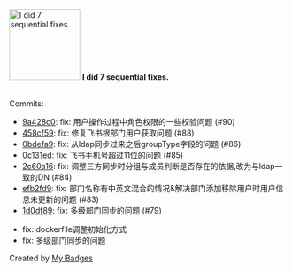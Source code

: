 <img src="https://my-badges.github.io/my-badges/fix-6+.png" alt="I did 7 sequential fixes." title="I did 7 sequential fixes." width="128">
<strong>I did 7 sequential fixes.</strong>
<br><br>

Commits:

- <a href="https://github.com/opsre/go-ldap-admin/commit/9a428c0948e663d0992a11efeaad7f761375ed08">9a428c0</a>: fix: 用户操作过程中角色权限的一些校验问题 (#90)
- <a href="https://github.com/opsre/go-ldap-admin/commit/458cf59e067e7f042b847ba4b106736aea6f6888">458cf59</a>: fix: 修复飞书根部门用户获取问题 (#88)
- <a href="https://github.com/opsre/go-ldap-admin/commit/0bdefa94847cdf2899a38a479f0ce3a64ec1b1aa">0bdefa9</a>: fix: 从ldap同步过来之后groupType字段的问题 (#86)
- <a href="https://github.com/opsre/go-ldap-admin/commit/0c131ede94a99c8cd230b9b430e046fb84598884">0c131ed</a>: fix: 飞书手机号超过11位的问题 (#85)
- <a href="https://github.com/opsre/go-ldap-admin/commit/2c60a161f5b7c33cbda25237474e0925756fbdcc">2c60a16</a>: fix: 调整三方同步时分组与成员判断是否存在的依据,改为与ldap一致的DN (#84)
- <a href="https://github.com/opsre/go-ldap-admin/commit/efb2fd98723e3b0fb31f6613c16d22bbbdad6a89">efb2fd9</a>: fix: 部门名称有中英文混合的情况&解决部门添加移除用户时用户信息未更新的问题 (#83)
- <a href="https://github.com/opsre/go-ldap-admin/commit/1d0df89013445832eb569fd3fefd5e4ba308cf44">1d0df89</a>: fix: 多级部门同步的问题 (#79)

* fix: dockerfile调整初始化方式
* fix: 多级部门同步的问题


Created by <a href="https://github.com/my-badges/my-badges">My Badges</a>